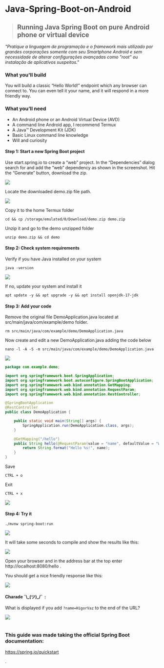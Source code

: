 # Java-Spring-Boot-on-Android

> ## Running Java Spring Boot on pure Android phone or virtual device

_"Pratique a linguagem de programação e o framework mais utilizado por grandes corporações somente com seu Smartphone Android e sem necessidade de alterar configurações avançadas como "root" ou instalação de aplicativos suspeitos."_

### What you'll build

You will build a classic “Hello World!” endpoint which any browser can connect to. You can even tell it your name, and it will respond in a more friendly way.

### What you’ll need

*   An Android phone or an Android Virtual Device (AVD)
*   A command line Android app, I recommend Termux
*   A Java™ Development Kit (JDK)
*   Basic Linux command line knowledge 
*   Will and curiosity

#### **Step 1: Start a new Spring Boot project**

Use start.spring.io to create a “web” project. In the “Dependencies” dialog search for and add the “web” dependency as shown in the screenshot. Hit the “Generate” button, download the zip.

![](https://lh4.googleusercontent.com/Q9Ay-uYOIMHDmAzehb36hnB_6FyPUG_l21SdjRwcztt91EFatIsTqMH_zT-72z9Mf-F52V8ndwsQnZSE93Ch02aO-qJ75e2_PGdtCjLLwXR3cWMdRzqNzgxvaGsEJdfDFYCcKgJ8slaNh2Ayiw)

Locate the downloaded demo.zip file path.

![](https://lh6.googleusercontent.com/4zJ-qMJSOU10VnGEZ7XnbQUVIsoKPl6OgXkNYf9KjPKusC4m67QI_0eBDHR7q1dClTipWogcKW-Jd0hYkEQf1qVjdAO0Xj9g3RtlRSpEMA5EAWMRni_K2cQdckcqrI-chKOTX5mvEUxkDBOJoA)

Copy it to the home Termux folder

```shell
cd && cp /storage/emulated/0/Download/demo.zip demo.zip
```

Unzip it and go to the demo unzipped folder

```shell
unzip demo.zip && cd demo
```

#### **Step 2: Check system requirements**

Verify if you have Java installed on your system

```shell
java -version
```

![](https://lh6.googleusercontent.com/AE5gsvuD2N6_XHQT43U92-0WW5GfRnVTmltHXdRCpdCjtETbE9uDZI02LhHB_E3sggrgD3WCzL0xwm_WumBQ3AKdgPwH1p0H7U5qL6gppTnkDmP4FYEMlCaReBuMiyIsfavAHKqvZfwzN9bHGA)

If no, update your system and install it

```shell
apt update -y && apt upgrade -y && apt install openjdk-17-jdk
```

#### **Step 3: Add your code**

Remove the original file DemoApplication.java located at src/main/java/com/example/demo folder.

```shell
rm src/main/java/com/example/demo/DemoApplication.java
```

Now create and edit a new DemoApplication.java adding the code below

```shell
nano -l -A -S -m src/main/java/com/example/demo/DemoApplication.java
```

![](https://lh3.googleusercontent.com/HM33zZbOPb6pp0gVZgDDJqYip6MT31c5lZJyxGfL6HOChTNV_49TQl9FKnx0AOzCGvfyToNQz72olfnUrJW8denIUCTffks9rteICVMLhY3XAVvm3X6EBqi4LYfbpJ3prDOcyYbwW0AkftT-0A)

```java
package com.example.demo;

import org.springframework.boot.SpringApplication;
import org.springframework.boot.autoconfigure.SpringBootApplication;
import org.springframework.web.bind.annotation.GetMapping;
import org.springframework.web.bind.annotation.RequestParam;
import org.springframework.web.bind.annotation.RestController;

@SpringBootApplication
@RestController
public class DemoApplication {

    public static void main(String[] args) {
        SpringApplication.run(DemoApplication.class, args);
    }

    @GetMapping("/hello")
    public String hello(@RequestParam(value = "name", defaultValue = "World") String name) {
        return String.format("Hello %s!", name);
    }
}
```

Save

```shell
CTRL + o
```

Exit

```shell
CTRL + x
```

![](https://lh5.googleusercontent.com/LQycOtazvuEDeBnzZcrILjPEWJy-t6YK51oP_GbGcTS8LhTHBx__mj-VvPbE9ACO9RHoXSPWFVl4wnaRcMGLq4Pqi9sdC0UkNXyYwww8UXNeJjHvtiexOKhqT2xPOSujQpm2Ynd-zx37WXxKVg)

#### **Step 4: Try it**

```shell
./mvnw spring-boot:run
```

![](https://lh5.googleusercontent.com/qjrFsHuJaFWedNRIi3v8vlF8chlExhPpx8ZGUyn61x28KPtyppTal3jutOAqbjsCoJNL0OT40b1kJrLjRU_NdnTbHiNMy8yRlUPtKVUL8T0XI02b_MRhJeWIV7XCVjYq4rQK5wJhXKuGod9Wmw)

It will take some seconds to compile and show the results like this:

![](https://lh5.googleusercontent.com/iyPTdQXY7sX9cpbUskj3DSFO6aaaB0YWuRPdebTI3crg4vycuT0zBUZKDDmy8nm1j0wLdepNd-xgFff3heDL10l1ZEnrEhAM-O54_Lc2tkSXgYgug-BRfk87hlHFGPP8kDf-lAgXHIztSrkt6A)

Open your browser and in the address bar at the top enter http://localhost:8080/hello .

You should get a nice friendly response like this:

![](https://lh4.googleusercontent.com/sTLQ9eElG22rnBIz8fPOhS2Z-wfyVJa6a4jHQLRLiDsCGz-hwcMZITZWxmKLJBTdOrC-6943lNRV-MEyZGtrV92f6U-b9oLaWk_CBu0CLG67xJZhUMjjUWI2qaX1ci960WRRRC8dxU4bX_okjQ)

#### **Charade ¯\\\_(ツ)\_/¯  :**

What is displayed if you add `?name=HigorVaz` to the end of the URL?

![](https://lh3.googleusercontent.com/ctydNfBh6C1eUXocn_WYgQ1s6coPdFmeZ525E3g5hoZGElp6eXG4iWxMv3Gs58Gz9ck9izixLnSlLNtP846TKUSrsByVUVIXFYfv0AsrWzJFvGs2X_0B8WsjTxcn-hCGeFy-IbCv0SbZnIdjNQ)  
 

### This guide was made taking the official Spring Boot documentation:

https://spring.io/quickstart

.
